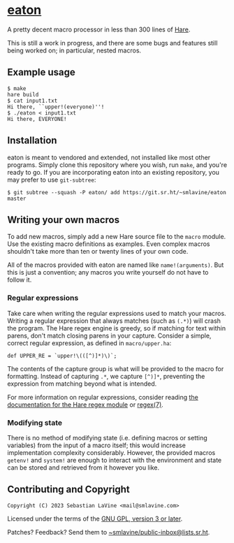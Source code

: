 # [eaton](https://sr.ht/~smlavine/eaton)

A pretty decent macro processor in less than 300 lines of
[Hare](https://harelang.org).

This is still a work in progress, and there are some bugs and features
still being worked on; in particular, nested macros.

## Example usage

```shell-session
$ make
hare build
$ cat input1.txt
Hi there, ``upper!(everyone)''!
$ ./eaton < input1.txt
Hi there, EVERYONE!
```

## Installation

eaton is meant to vendored and extended, not installed like most other
programs. Simply clone this repository where you wish, run `make`, and
you're ready to go. If you are incorporating eaton into an existing
repository, you may prefer to use `git-subtree`:

```shell-session
$ git subtree --squash -P eaton/ add https://git.sr.ht/~smlavine/eaton master
```

## Writing your own macros

To add new macros, simply add a new Hare source file to the `macro`
module. Use the existing macro definitions as examples. Even complex
macros shouldn't take more than ten or twenty lines of your own code.

All of the macros provided with eaton are named like `name!(arguments)`.
But this is just a convention; any macros you write yourself do not have
to follow it.

### Regular expressions

Take care when writing the regular expressions used to match your
macros. Writing a regular expression that always matches (such as
`(.*)`) will crash the program. The Hare regex engine is greedy, so if
matching for text within parens, don't match closing parens in your
capture. Consider a simple, correct regular expression, as defined in
`macro/upper.ha`:

```hare
def UPPER_RE = `upper!\(([^)]*)\)`;
```

The contents of the capture group is what will be provided to the macro
for formatting. Instead of capturing `.*`, we capture `[^)]*`,
preventing the expression from matching beyond what is intended.

For more information on regular expressions, consider reading [the
documentation for the Hare regex module](https:/docs.harelang.org/regex)
or [regex(7)](https://linux.die.net/man/7/regex).

### Modifying state

There is no method of modifying state (i.e. defining macros or setting
variables) from the input of a macro itself; this would increase
implementation complexity considerably. However, the provided macros
`getenv!` and `system!` are enough to interact with the environment
and state can be stored and retrieved from it however you like.

## Contributing and Copyright

`Copyright (C) 2023 Sebastian LaVine <mail@smlavine.com>`

Licensed under the terms of the [GNU GPL, version 3 or later](https://spdx.org/licenses/GPL-3.0-or-later.html).

Patches? Feedback? Send them to [~smlavine/public-inbox@lists.sr.ht](https://lists.sr.ht/~smlavine/public-inbox).
